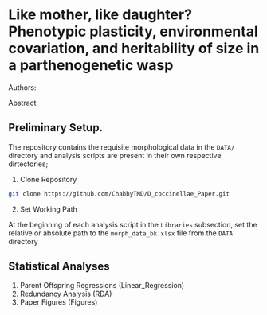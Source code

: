 # Like mother, like daughter? Phenotypic plasticity, environmental covariation, and heritability of size in a parthenogenetic wasp 

Authors: 

Abstract

## Preliminary Setup.
The repository contains the requisite morphological data in the `DATA/` directory and analysis scripts are present in their own respective dirtectories;

1. Clone Repository
```bash
git clone https://github.com/ChabbyTMD/D_coccinellae_Paper.git
```
2. Set Working Path

At the beginning of each analysis script in the `Libraries` subsection, set the relative or absolute path to the `morph_data_bk.xlsx` file from the `DATA` directory

## Statistical Analyses

1. Parent Offspring Regressions (Linear_Regression)
2. Redundancy Analysis (RDA)
3. Paper Figures (Figures)